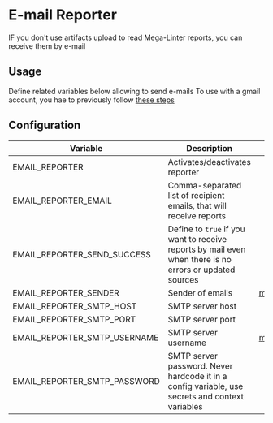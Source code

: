 # E-mail Reporter

IF you don't use artifacts upload to read Mega-Linter reports, you can receive them by e-mail

## Usage

Define related variables below allowing to send e-mails
To use with a gmail account, you hae to previously follow [these steps](https://stackabuse.com/how-to-send-emails-with-gmail-using-python/#authenticating-with-gmail)

## Configuration

| Variable | Description | Default value |
| ----------------- | -------------- | :--------------: |
| EMAIL_REPORTER | Activates/deactivates reporter | true |
| EMAIL_REPORTER_EMAIL | Comma-separated list of recipient emails, that will receive reports |  |
| EMAIL_REPORTER_SEND_SUCCESS | Define to `true` if you want to receive reports by mail even when there is no errors or updated sources | `false` |
| EMAIL_REPORTER_SENDER | Sender of emails | megalinter@gmail.com |
| EMAIL_REPORTER_SMTP_HOST | SMTP server host | smtp.gmail.com |
| EMAIL_REPORTER_SMTP_PORT | SMTP server port | 465 |
| EMAIL_REPORTER_SMTP_USERNAME | SMTP server username | megalinter@gmail.com |
| EMAIL_REPORTER_SMTP_PASSWORD | SMTP server password. Never hardcode it in a config variable, use secrets and context variables |  |
